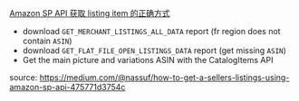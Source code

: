[Amazon SP API 获取 listing item 的正确方式](https://github.com/bxb100/blog/issues/19)

* download `GET_MERCHANT_LISTINGS_ALL_DATA` report (fr region does not contain `ASIN`)
* download `GET_FLAT_FILE_OPEN_LISTINGS_DATA` report (get missing `ASIN`)
* Get the main picture and variations ASIN with the CatalogItems API


source: https://medium.com/@nassuf/how-to-get-a-sellers-listings-using-amazon-sp-api-475771d3754c
